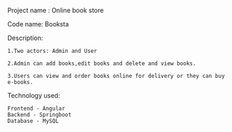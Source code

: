 Project name : Online book store

Code name: Booksta

Description: 

    1.Two actors: Admin and User
    
    2.Admin can add books,edit books and delete and view books.
    
    3.Users can view and order books online for delivery or they can buy e-books.
    
Technology used:

    Frontend - Angular
    Backend - Springboot
    Database - MySQL
    
    
